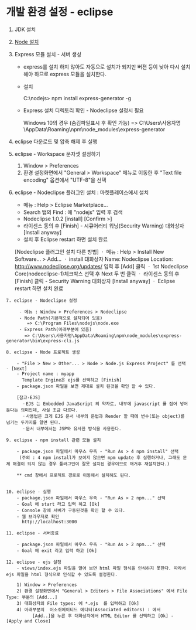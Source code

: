 # 개발 환경 설정 - eclipse
  1. JDK 설치

  2. [Node 설치](https://nodejs.org)

  3. Express 모듈 설치 - 서버 생성
     - express를 설치 하지 않아도 자동으로 설치가 되지만 버젼 등이 낮아 다시 설치해야 하므로 express 모듈을 설치한다.
     - 설치
    
    	C:\nodejs> npm install express-generator -g

     - Express 설치 디렉토리 확인 - Nodeclipse 설정시 필요
    
         Windows 10의 경우 (숨김파일표시 후 확인 가능)
          => C:\Users\사용자명\AppData\Roaming\npm\node_modules\express-generator

    

   4. eclipse 다운로드 및 압축 해제 후 실행

   5. eclipse - Workspace 문자셋 설정하기
       
	   1) Window > Preferences
       2) 환경 설정화면에서 "General > Workspace" 메뉴로 이동한 후 "Text file encoding" 옵션에서 "UTF-8"을 선택

   6. eclipse - Nodeclipse 플러그인 설치 : 마켓플레이스에서 설치      
   
	   - 메뉴 : Help > Eclipse Marketplace...
       - Search 탭의 Find : 에 "nodejs" 입력 후 검색
       - Nodeclipse 1.0.2  [install] [Confirm >]
       - 라이센스 동의 후 [Finish] - 시큐어러티 워닝(Security Warning) 대화상자 [Install anyway]
       - 설치 후 Eclipse restart 하면 설치 완료

       [Nodeclipse 플러그인 설치 다른 방법]
          ㆍ 메뉴 : Help > Install New Software... > Add...
          ㆍ install 대화상자
             Name: Nodeclipse
             Location: http://www.nodeclipse.org/updates/
             입력 후 [Add] 클릭
          ㆍ 1st Nodeclipse Core(nodeeclipse-1)체크박스 선택 후 Next 두 번 클릭
          ㆍ 라이센스 동의 후 [Finish] 클릭 - Security Warning 대화상자 [Install anyway]
          ㆍ Eclipse restart 하면 설치 완료

    7. eclipse - Nodeclipse 설정
	
         - 메뉴 : Window > Preferences > Nodeclipse
         - Node Path(기본적으로 설치되어 있음)
            => C:\Program Files\nodejs\node.exe
         - Express Path(아래부분에 있음)
           => C:\Users\사용자명\AppData\Roaming\npm\node_modules\express-generator\bin\express-cli.js

    8. eclipse - Node 프로젝트 생성
	
        - "File > New > Other... > Node > Node.js Express Project" 를 선택 - [Next]
        - Project name : myapp
          Template Engine은 ejs를 선택하고 [Finish]
        - package.json 파일을 보면 제대로 설치 된것을 확인 할 수 있다.

        [참고-EJS]
          ㆍEJS 는 Embedded JavaScript 의 약자로, 내부에 javascript 를 집어 넣어둔다는 의미인데, 사실 조금 다르다.
          ㆍ사용법은 크게 EJS 문서 내부의 문법과 Render 할 때에 변수(또는 object)를 넘기는 두가지를 알면 된다.
          ㆍ문서 내부에서는 JSP와 유사한 방식을 사용한다.

    9. eclipse - npm install 관련 모듈 설치
	
        - package.json 파일에서 마우스 우측 - "Run As > 4 npm install" 선택
         (주의 : 4 npm install가 보이지 않으면 npm update 후 실행하거나, 그래도 문제 해결이 되지 않는 경우 플러그인이 잘못 설치된 경우이므로 재거후 재설치한다.)

        ** cmd 창에서 프로젝트 경로로 이동해서 설치해도 된다.


    10. eclipse - 실행
        - package.json 파일에서 마우스 우측 - "Run As > 2 npm..." 선택
        - Goal 에 start 라고 입력 하고 [Ok]
        - Console 창에 서버가 구동된것을 확인 할 수 있다.
        - 웹 브라우저로 확인
          http://localhost:3000

    11. eclipse - 서버종료
	
        - package.json 파일에서 마우스 우측 - "Run As > 2 npm..." 선택
        - Goal 에 exit 라고 입력 하고 [Ok]

    12. eclipse - ejs 설정
        - views/index.ejs 파일을 열어 보면 html 파일 형식을 인식하지 못한다. 따라서 ejs 파일을 html 형식으로 인식할 수 있도록 설정한다.

        1) Window > Preferences
        2) 환경 설정화면에서 "General > Editors > File Associations" 에서 File Type: 부분의 [Add...]
        3) 대화상자의 File types: 에 *.ejs  를 입력하고 [Ok]
        4) 아래부분의  어소쉬에이티드 에디터(Associated editors) : 에서
              [Add..]을 누른 후 대화상자에서 HTML Editor 를 선택하고 [Ok] - [Apply and Close]
